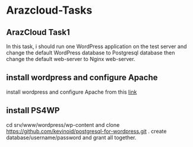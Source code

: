 # Arazcloud-Tasks
## ArazCloud Task1
  In this task, i should run one WordPress application on the test server and change the default WordPress database to Postgresql database then change the   default web-server to Nginx web-server.
  ## install wordpress and configure Apache
  install wordpress and configure Apache from this [link](https://ubuntu.com/tutorials/install-and-configure-wordpress#3-install-wordpress)
  ## install PS4WP
  cd srv/www/wordpress/wp-content and clone https://github.com/kevinoid/postgresql-for-wordpress.git .
  create database/username/password and grant all together.
